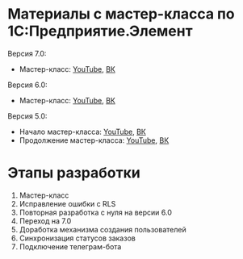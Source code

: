 # Материалы с мастер-класса по 1С:Предприятие.Элемент

Версия 7.0:
- Мастер-класс: [YouTube](https://youtu.be/brIVLIvhPO8), [ВК](https://vkvideo.ru/video-198342647_456239312)

Версия 6.0:
- Мастер-класс: [YouTube](https://youtu.be/OzsLxE9I-9U), [ВК](https://vk.com/video-198342647_456239262?ref_domain=)

Версия 5.0:
- Начало мастер-класса: [YouTube](https://youtu.be/N_5716gzsyU?si=mY3H8bEDPKMcws88), [ВК](https://vk.com/video-198342647_456239147?ref_domain=)
- Продолжение мастер-класса: [YouTube](https://youtu.be/bb-iiEIYIGc?si=4SJww6IYnUnOBc3j), [ВК](https://vk.com/video-198342647_456239197?ref_domain=)

# Этапы разработки

1. Мастер-класс
2. Исправление ошибки с RLS
3. Повторная разработка с нуля на версии 6.0
4. Переход на 7.0
5. Доработка механизма создания пользователей
6. Синхронизация статусов заказов
7. Подключение телеграм-бота
